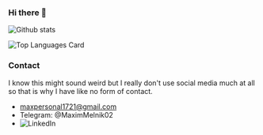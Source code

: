 ### Hi there 👋

![Github stats](https://github-readme-stats.vercel.app/api?username=Maxdev18&theme=highcontrast&show_icons=true&count_private=true)

![Top Languages Card](https://github-readme-stats.vercel.app/api/top-langs/?username=Maxdev18&layout=compact)

### Contact
I know this might sound weird but I really don't use social media much at all so that is why I have like no form of contact.

- maxpersonal1721@gmail.com
- Telegram: @MaximMelnik02
- ![LinkedIn](https://www.linkedin.com/in/maxim-melnik-770a34219/)
